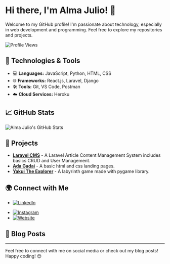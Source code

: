 # Hi there, I'm Alma Julio! 👋

Welcome to my GitHub profile! I'm passionate about technology, especially in web development and programming. Feel free to explore my repositories and projects.

![Profile Views](https://komarev.com/ghpvc/?username=almajulioo&color=blueviolet)

## 🔧 Technologies & Tools

- 💻 **Languages:** JavaScript, Python, HTML, CSS
- 🌐 **Frameworks:** React.js, Laravel, Django
- 🛠️ **Tools:** Git, VS Code, Postman
- ☁️ **Cloud Services:** Heroku

## 📈 GitHub Stats

![Alma Julio's GitHub Stats](https://github-readme-stats.vercel.app/api?username=almajulioo&show_icons=true&theme=radical)

## 🚀 Projects

- [**Laravel CMS**](https://github.com/almajulioo/laravelcms) - A Laravel Article Content Management System includes basics CRUD and User Management.
- [**Ada Gadai**](https://github.com/almajulioo/gogadai) - A basic html and css landing pages.
- [**Yakui The Explorer**](https://github.com/almajulioo/Tubes-PBO) - A labyrinth game made with pygame library.

## 🌍 Connect with Me

- [![LinkedIn](https://img.shields.io/badge/LinkedIn-0077B5?style=for-the-badge&logo=linkedin&logoColor=white)](https://www.linkedin.com/in/alma-julio/)
<!-- - [![Twitter](https://img.shields.io/badge/Twitter-1DA1F2?style=for-the-badge&logo=twitter&logoColor=white)](https://twitter.com/your-twitter/) -->
- [![Instagram](https://img.shields.io/badge/Instagram-E4405F?style=for-the-badge&logo=instagram&logoColor=white)](https://www.instagram.com/alma_julio/)
- [![Website](https://img.shields.io/badge/Website-FF5722?style=for-the-badge&logo=google-chrome&logoColor=white)](https://almajulioo.github.io/)

## 📝 Blog Posts

<!-- - [**How to Start with React**](https://your-blog-link.com)
- [**Understanding Docker**](https://your-blog-link.com)
- [**Best Practices for Git**](https://your-blog-link.com) -->

---

Feel free to connect with me on social media or check out my blog posts! Happy coding! 😊

